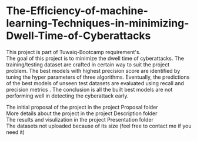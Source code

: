 # The-Efficiency-of-machine-learning-Techniques-in-minimizing-Dwell-Time-of-Cyberattacks
This project is part of  Tuwaiq-Bootcamp requirement's.  
The goal of this project is to minimize the dwell time of cyberattacks. The training/testing dataset are crafted in certain way to suit the project problem. The best models with highest precision score are identified by tuning the hyper parameters of three algorithms. Eventually, the predictions of the best models of unseen test datasets are evaluated using recall and precision metrics . The conclusion is all the built best models are not performing well in detecting the cyberattack early. 
  
The initial proposal of the project in the project Proposal folder  
More details about the project in the project Description folder  
The results and visulization in the project Presentation folder  
The datasets not uploaded because of its size (feel free to contact me if you need it)    
